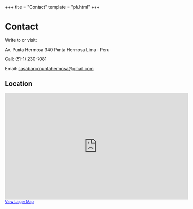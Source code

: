 +++
title = "Contact"
template = "ph.html"
+++

# Contact

Write to or visit:

Av. Punta Hermosa 340
Punta Hermosa
Lima - Peru

Call:
(51-1) 230-7081

Email:
casabarcopuntahermosa@gmail.com

## Location

<iframe width="600" height="350" frameborder="0" scrolling="no" marginheight="0" marginwidth="0" src="http://maps.google.com/maps/ms?ie=UTF8&amp;hl=en&amp;om=0&amp;s=AARTsJpVYSZmkSZCy8Cg4z2pbomYktHyYg&amp;msa=0&amp;msid=118095820405331246651.000443ff468ef6c5ca1ef&amp;ll=-12.185677,-77.007294&amp;spn=0.469821,0.823975&amp;z=10&amp;output=embed"></iframe><br /><small><a href="http://maps.google.com/maps/ms?ie=UTF8&amp;hl=en&amp;om=0&amp;msa=0&amp;msid=118095820405331246651.000443ff468ef6c5ca1ef&amp;ll=-12.185677,-77.007294&amp;spn=0.469821,0.823975&amp;z=10&amp;source=embed" style="color:#0000FF;text-align:left">View Larger Map</a></small>
